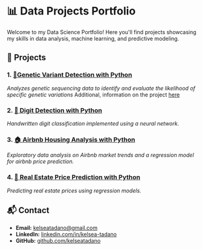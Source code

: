 # 📊 Data Projects Portfolio

Welcome to my Data Science Portfolio! Here you'll find projects showcasing my skills in data analysis, machine learning, and predictive modeling.

## 🔎 Projects

### 1.   [🧬Genetic Variant Detection with Python](./Genetic_Variant_Caller_Project.ipynb)
*Analyzes genetic sequencing data to identify and evaluate the likelihood of specific genetic variations*
Additional, information on the project [here](./Genetic_Variant_Caller.pdf)
### 2. [🔢 Digit Detection with Python](./Digit%20Detection.ipynb)
*Handwritten digit classification implemented using a neural network.*
### 3. [🏠 Airbnb Housing Analysis with Python](./AirbnbHousing.ipynb)
*Exploratory data analysis on Airbnb market trends and a regression model for airbnb price prediction.*
### 4. [🏡 Real Estate Price Prediction with Python](./real_estate_price_prediction_project.ipynb)
*Predicting real estate prices using regression models.*

## 📬 Contact
- **Email:** kelseatadano@gmail.com  
- **LinkedIn:** [linkedin.com/in/kelsea-tadano](https://linkedin.com/in/kelsea-tadano)  
- **GitHub:** [github.com/kelseatadano](https://github.com/kelseatadano)

  
